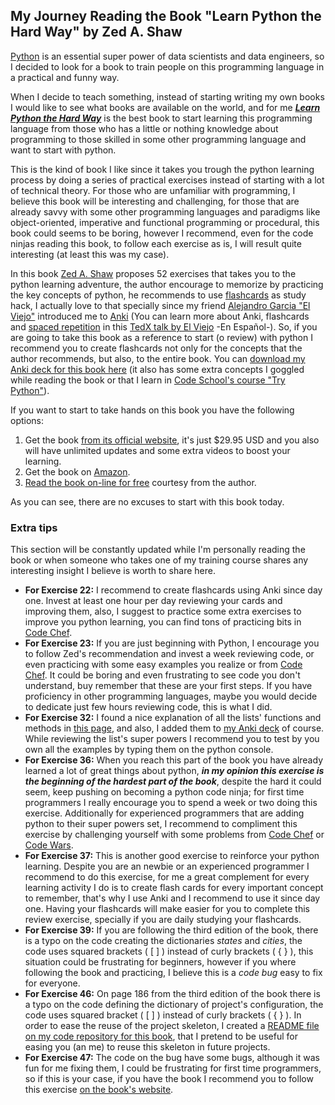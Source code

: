 My Journey Reading the Book "Learn Python the Hard Way" by Zed A. Shaw
----------------------------------------------------------------------------------------------------
[Python](https://en.wikipedia.org/wiki/Python_%28programming_language%29) is an essential super power of data scientists and data engineers, so I decided to look for a book to train people on this programming language in a practical and funny way.

When I decide to teach something, instead of starting writing my own books I would like to see what books are available on the world, and for me [_**Learn Python the Hard Way**_](http://learnpythonthehardway.org/) is the best book to start learning this programming language from those who has a little or nothing knowledge about programming to those skilled in some other programming language and want to start with python.

This is the kind of book I like since it takes you trough the python learning process by doing a series of practical exercises instead of starting with a lot of technical theory. For those who are unfamiliar with programming, I believe this book will be interesting and challenging, for those that are already savvy with some other programming languages and paradigms like object-oriented, imperative and functional programming or procedural, this book could seems to be boring, however I recommend, even for the code ninjas reading this book, to follow each exercise as is, I will result quite interesting (at least this was my case).

In this book [Zed A. Shaw](http://zedshaw.com/) proposes 52 exercises that takes you to the python learning adventure, the author encourage to memorize by practicing the key concepts of python, he recommends to use [flashcards](https://en.wikipedia.org/wiki/Flashcard) as study hack, I actually love to that specially since my friend [Alejandro Garcia "El Viejo"](https://www.linkedin.com/in/elviejo79) introduced me to [Anki](http://ankisrs.net/) (You can learn more about Anki, flashcards and [spaced repetition](https://en.wikipedia.org/wiki/Spaced_repetition) in this [TedX talk by El Viejo](https://youtu.be/ipSzg2_lmYE) -En Español-). So, if you are going to take this book as a reference to start (o review) with python I recommend you to create flashcards not only for the concepts that the author recommends, but also, to the entire book. You can [download my Anki deck for this book here](https://ankiweb.net/shared/info/1952340901) (it also has some extra concepts I goggled while reading the book or that I learn in [Code School's course "Try Python"](https://www.codeschool.com/courses/try-python/)).

If you want to start to take hands on this book you have the following options:

1. Get the book [from its official website](http://learnpythonthehardway.org/), it's just $29.95 USD and you also will have unlimited updates and some extra videos to boost your learning.
2. Get the book on [Amazon](http://www.amazon.com/Learn-Python-Hard-Way-Introduction/dp/0321884914/).
3. [Read the book on-line for free](http://learnpythonthehardway.org/book/) courtesy from the author.

As you can see, there are no excuses to start with this book today.

### Extra tips
This section will be constantly updated while I'm personally reading the book or when someone who takes one of my training course shares any interesting insight I believe is worth to share here.

* **For Exercise 22:** I recommend to create flashcards using Anki since day one. Invest at least one hour per day reviewing your cards and improving them, also, I suggest to practice some extra exercises to improve you python learning, you can find tons of practicing bits in [Code Chef](https://www.codechef.com/).
* **For Exercise 23:** If you are just beginning with Python, I encourage you to follow Zed's recommendation and invest a week reviewing code, or even practicing with some easy examples you realize or from [Code Chef](https://www.codechef.com/). It could be boring and even frustrating to see code you don't understand, buy remember that these are your first steps. If you have proficiency in other programming languages, maybe you would decide to dedicate just few hours reviewing code, this is what I did.
* **For Exercise 32:** I found a nice explanation of all the lists' functions and methods in [this page](http://www.tutorialspoint.com/python/python_lists.htm), and also, I added them to [my Anki deck](https://ankiweb.net/shared/info/1952340901) of course. While reviewing the list's super powers I recommend you to test by you own all the examples by typing them on the python console.
* **For Exercise 36:** When you reach this part of the book you have already learned a lot of great things about python, _**in my opinion this exercise is the beginning of the hardest part of the book**_, despite the hard it could seem, keep pushing on becoming a python code ninja; for first time programmers I really encourage you to spend a week or two doing this exercise. Additionally for experienced programmers that are adding python to their super powers set, I recommend to compliment this exercise by challenging yourself with some problems from [Code Chef](https://www.codechef.com/) or [Code Wars](http://www.codewars.com/).
* **For Exercise 37:** This is another good exercise to reinforce your python learning. Despite you are an newbie or an experienced programmer I recommend to do this exercise, for me a great complement for every learning activity I do is to create flash cards for every important concept to remember, that's why I use Anki and I recommend to use it since day one. Having your flashcards will make easier for you to complete this review exercise, specially if you are daily studying your flashcards.
* **For Exercise 39:** If you are following the third edition of the book, there is a typo on the code creating the dictionaries _states_ and _cities_, the code uses squared brackets ( [ ] ) instead of curly brackets ( { } ), this situation could be frustrating for beginners, however if you where following the book and practicing, I believe this is a _code bug_ easy to fix for everyone.
* **For Exercise 46:** On page 186 from the third edition of the book there is a typo on the code defining the dictionary of project's configuration, the code uses squared bracket ( [ ] ) instead of curly brackets ( { } ). In order to ease the reuse of the project skeleton, I created a [README file on my code repository for this book](https://github.com/jarturomora/learningpython/blob/master/skeleton/README.md), that I pretend to be useful for easing you (an me) to reuse this skeleton in future projects.
* **For Exercise 47:** The code on the bug have some bugs, although it was fun for me fixing them, I could be frustrating for first time programmers, so if this is your case, if you have the book I recommend you to follow this exercise [on the book's website](http://learnpythonthehardway.org/book/ex47.html).

